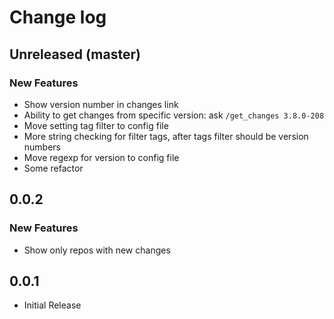 # Change log

## Unreleased (master)
### New Features
* Show version number in changes link
* Ability to get changes from specific version: ask `/get_changes 3.8.0-208`
* Move setting tag filter to config file
* More string checking for filter tags, after tags filter should be version numbers
* Move regexp for version to config file
* Some refactor

## 0.0.2
### New Features
* Show only repos with new changes

## 0.0.1
* Initial Release